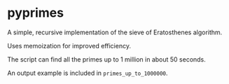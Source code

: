 # pyprimes
A simple, recursive implementation of the sieve of Eratosthenes algorithm. 

Uses memoization for improved efficiency.

The script can find all the primes up to 1 million in about 50 seconds.

An output example is included in `primes_up_to_1000000`. 
